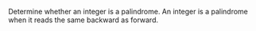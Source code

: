 Determine whether an integer is a palindrome. An integer is a palindrome when it reads the same backward as forward.